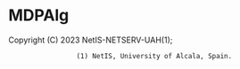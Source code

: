 # MDPAlg
Copyright (C) 2023 NetIS-NETSERV-UAH(1);


                     (1) NetIS, University of Alcala, Spain.
